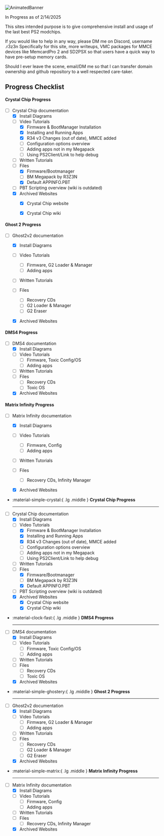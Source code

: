 ![AnimatedBanner](https://ps2modchiptutorials.com/assets/homebanner4.png)

In Progress as of 2/14/2025

This sites intended purpose is to give comprehensive install and usage of the last best PS2 modchips.

If you would like to help in any way, please DM me on Discord, username .r3z3n
Specifically for this site, more writeups, VMC packages for MMCE devices like MemcardPro 2 and SD2PSX
so that users have a quick way to have pre-setup memory cards. 


Should I ever leave the scene, email/DM me so that I can transfer domain ownership and github repository
to a well respected care-taker.


## Progress Checklist

#### Crystal Chip Progress
- [ ] Crystal Chip documentation
    * [x] Install Diagrams
    * [ ] Video Tutorials
        * [x] Firmware & BootManager Installation
        * [x] Installing and Running Apps
        * [x] R34 v3 Changes (out of date), MMCE added
        * [ ] Configuration options overview
        * [ ] Adding apps not in my Megapack
        * [ ] Using PS2Client/Link to help debug
    * [ ] Written Tutorials
    * [ ] Files
        * [x] Firmware/Bootmanager
        * [ ] BM Megapack by R3Z3N
        * [x] Default APPINFO.PBT
    * [ ] PBT Scripting overview (wiki is outdated)
    * [x] Archived Websites
        * [x] Crystal Chip website
        * [x] Crystal Chip wiki


#### Ghost 2 Progress
- [ ] Ghost2v2 documentation
    * [x] Install Diagrams
    * [ ] Video Tutorials
        * [ ] Firmware, G2 Loader & Manager
        * [ ] Adding apps
    * [ ] Written Tutorials
    * [ ] Files
        * [ ] Recovery CDs
        * [ ] G2 Loader & Manager
        * [ ] G2 Eraser
    * [x] Archived Websites


#### DMS4 Progress
- [ ] DMS4 documentation
    * [x] Install Diagrams
    * [ ] Video Tutorials
        * [ ] Firmware, Toxic Config/OS
        * [ ] Adding apps
    * [ ] Written Tutorials
    * [ ] Files
        * [ ] Recovery CDs
        * [ ] Toxic OS
    * [x] Archived Websites

#### Matrix Infinity Progress
- [ ] Matrix Infinity documentation
    * [x] Install Diagrams
    * [ ] Video Tutorials
        * [ ] Firmware, Config
        * [ ] Adding apps
    * [ ] Written Tutorials
    * [ ] Files
        * [ ] Recovery CDs, Infinity Manager
    * [x] Archived Websites


<div class="grid cards" markdown>

-   :material-simple-crystal:{ .lg .middle } __Crystal Chip Progress__

    ---

- [ ] Crystal Chip documentation
    * [x] Install Diagrams
    * [ ] Video Tutorials
        * [x] Firmware & BootManager Installation
        * [x] Installing and Running Apps
        * [x] R34 v3 Changes (out of date), MMCE added
        * [ ] Configuration options overview
        * [ ] Adding apps not in my Megapack
        * [ ] Using PS2Client/Link to help debug
    * [ ] Written Tutorials
    * [ ] Files
        * [x] Firmware/Bootmanager
        * [ ] BM Megapack by R3Z3N
        * [x] Default APPINFO.PBT
    * [ ] PBT Scripting overview (wiki is outdated)
    * [x] Archived Websites
        * [x] Crystal Chip website
        * [x] Crystal Chip wiki

-   :material-clock-fast:{ .lg .middle } __DMS4 Progress__

    ---

- [ ] DMS4 documentation
    * [x] Install Diagrams
    * [ ] Video Tutorials
        * [ ] Firmware, Toxic Config/OS
        * [ ] Adding apps
    * [ ] Written Tutorials
    * [ ] Files
        * [ ] Recovery CDs
        * [ ] Toxic OS
    * [x] Archived Websites

-   :material-simple-ghostery:{ .lg .middle } __Ghost 2 Progress__

    ---

- [ ] Ghost2v2 documentation
    * [x] Install Diagrams
    * [ ] Video Tutorials
        * [ ] Firmware, G2 Loader & Manager
        * [ ] Adding apps
    * [ ] Written Tutorials
    * [ ] Files
        * [ ] Recovery CDs
        * [ ] G2 Loader & Manager
        * [ ] G2 Eraser
    * [x] Archived Websites

-   :material-simple-matrix:{ .lg .middle } __Matrix Infinity Progress__

    ---

- [ ] Matrix Infinity documentation
    * [x] Install Diagrams
    * [ ] Video Tutorials
        * [ ] Firmware, Config
        * [ ] Adding apps
    * [ ] Written Tutorials
    * [ ] Files
        * [ ] Recovery CDs, Infinity Manager
    * [x] Archived Websites

</div>
